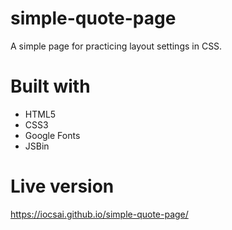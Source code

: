 # simple-quote-page

A simple page for practicing layout settings in CSS.

# Built with

 - HTML5
 - CSS3
 - Google Fonts
 - JSBin

# Live version

https://iocsai.github.io/simple-quote-page/
